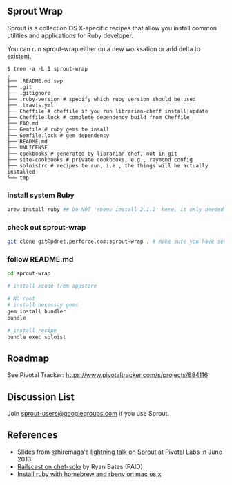 ## Sprout Wrap
Sprout is a collection OS X-specific recipes that allow you install common utilities and applications for Ruby developer.

You can run sprout-wrap either on a new worksation or add delta to existent.

```
$ tree -a -L 1 sprout-wrap
.
├── .README.md.swp
├── .git
├── .gitignore
├── .ruby-version # specify which ruby version should be used
├── .travis.yml
├── Cheffile # cheffile if you run librarian-cheff install|update
├── Cheffile.lock # complete dependency build from Cheffile
├── FAQ.md
├── Gemfile # ruby gems to insall
├── Gemfile.lock # gem dependency
├── README.md
├── UNLICENSE
├── cookbooks # generated by librarian-chef, not in git
├── site-cookbooks # private cookbooks, e.g., raymond config
├── soloistrc # recipes to run, i.e., the things will be actually installed
└── tmp

```

### install system Ruby
```bash
brew install ruby ## Do NOT 'rbenv install 2.1.2' here, it only needed by sprout
```

### check out sprout-wrap
```bash
git clone git@pdnet.perforce.com:sprout-wrap . # make sure you have setup the key
```
### follow README.md
```bash
cd sprout-wrap

# install xcode from appstore

# NO root
# install necessay gems
gem install bundler
bundle

# install recipe
bundle exec soloist

```

## Roadmap

See Pivotal Tracker: https://www.pivotaltracker.com/s/projects/884116

## Discussion List

  Join [sprout-users@googlegroups.com](https://groups.google.com/forum/#!forum/sprout-users) if you use Sprout.

## References

* Slides from @hiremaga's [lightning talk on Sprout](http://sprout-talk.cfapps.io/) at Pivotal Labs in June 2013
* [Railscast on chef-solo](http://railscasts.com/episodes/339-chef-solo-basics) by Ryan Bates (PAID)
* [Install ruby with homebrew and rbenv on mac os x](http://blog.zerosharp.com/installing-ruby-with-homebrew-and-rbenv-on-mac-os-x-mountain-lion/)
                                                                                                    
